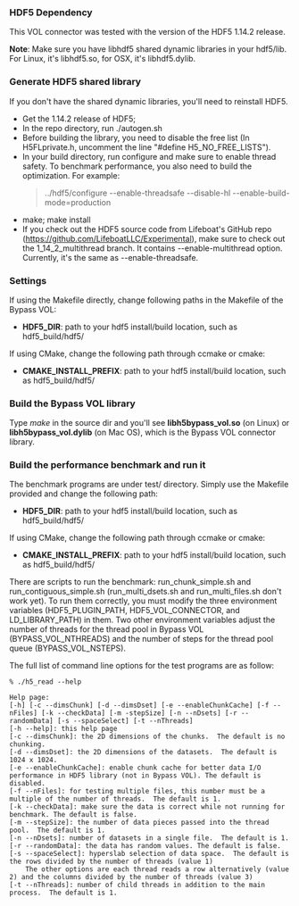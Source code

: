 ### HDF5 Dependency
This VOL connector was tested with the version of the HDF5 1.14.2 release.

**Note**: Make sure you have libhdf5 shared dynamic libraries in your hdf5/lib. For Linux, it's libhdf5.so, for OSX, it's libhdf5.dylib.

### Generate HDF5 shared library
If you don't have the shared dynamic libraries, you'll need to reinstall HDF5.
- Get the 1.14.2 release of HDF5;
- In the repo directory, run ./autogen.sh
- Before building the library, you need to disable the free list (In H5FLprivate.h, uncomment the line "#define H5_NO_FREE_LISTS").
- In your build directory, run configure and make sure to enable thread safety.  To benchmark performance, you also need to build the optimization.  For example:
    >    ../hdf5/configure --enable-threadsafe --disable-hl --enable-build-mode=production
- make; make install
- If you check out the HDF5 source code from Lifeboat's GitHub repo (https://github.com/LifeboatLLC/Experimental), make sure to check out the 1_14_2_multithread branch.
  It contains --enable-multithread option.  Currently, it's the same as --enable-threadsafe.

### Settings
If using the Makefile directly, change following paths in the Makefile of the Bypass VOL:

- **HDF5_DIR**: path to your hdf5 install/build location, such as hdf5_build/hdf5/

If using CMake, change the following path through ccmake or cmake:

- **CMAKE_INSTALL_PREFIX**: path to your hdf5 install/build location, such as hdf5_build/hdf5/

### Build the Bypass VOL library
Type *make* in the source dir and you'll see **libh5bypass_vol.so** (on Linux) or **libh5bypass_vol.dylib** (on Mac OS), which is the Bypass VOL connector library.

### Build the performance benchmark and run it
The benchmark programs are under test/ directory.  Simply use the Makefile provided and change the following path:

- **HDF5_DIR**: path to your hdf5 install/build location, such as hdf5_build/hdf5/

If using CMake, change the following path through ccmake or cmake:

- **CMAKE_INSTALL_PREFIX**: path to your hdf5 install/build location, such as hdf5_build/hdf5/

There are scripts to run the benchmark: run_chunk_simple.sh and run_contiguous_simple.sh (run_multi_dsets.sh and run_multi_files.sh don't work yet).  To run them correctly, you must modify the three environment variables (HDF5_PLUGIN_PATH, HDF5_VOL_CONNECTOR, and LD_LIBRARY_PATH) in them.  Two other environment variables adjust the number of threads for the thread pool in Bypass VOL (BYPASS_VOL_NTHREADS) and the number of steps for the thread pool queue (BYPASS_VOL_NSTEPS).

The full list of command line options for the test programs are as follow:
>
    % ./h5_read --help     

    Help page:
	[-h] [-c --dimsChunk] [-d --dimsDset] [-e --enableChunkCache] [-f --nFiles] [-k --checkData] [-m -stepSize] [-n --nDsets] [-r --randomData] [-s --spaceSelect] [-t --nThreads]
	[-h --help]: this help page
	[-c --dimsChunk]: the 2D dimensions of the chunks.  The default is no chunking.
	[-d --dimsDset]: the 2D dimensions of the datasets.  The default is 1024 x 1024.
	[-e --enableChunkCache]: enable chunk cache for better data I/O performance in HDF5 library (not in Bypass VOL). The default is disabled.
	[-f --nFiles]: for testing multiple files, this number must be a multiple of the number of threads.  The default is 1.
	[-k --checkData]: make sure the data is correct while not running for benchmark. The default is false.
	[-m --stepSize]: the number of data pieces passed into the thread pool.  The default is 1.
	[-n --nDsets]: number of datasets in a single file.  The default is 1.
	[-r --randomData]: the data has random values. The default is false.
	[-s --spaceSelect]: hyperslab selection of data space.  The default is the rows divided by the number of threads (value 1)
		The other options are each thread reads a row alternatively (value 2) and the columns divided by the number of threads (value 3)
	[-t --nThreads]: number of child threads in addition to the main process.  The default is 1.
